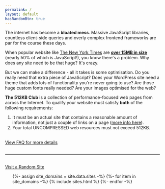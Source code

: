```yaml
---
permalink: /
layout: default
hasRandomBtn: true
---
```

The internet has become a <b>bloated mess</b>. Massive JavaScript libraries, countless client-side queries and overly complex frontend frameworks are par for the course these days.

When popular website like [The New York Times](https://www.nytimes.com/) are **[over 15MB in size](https://gtmetrix.com/reports/www.nytimes.com/Dz1IEZl0/)** (nearly 50% of which is JavaScript!), you know there's a problem. Why does any site need to be that huge? It's crazy.

But we can make a difference - all it takes is some optimisation. Do you really need that extra piece of JavaScript? Does your WordPress site need a theme that adds lots of functionality you're never going to use? Are those huge custom fonts really needed? Are your images optimised for the web?

**The 512KB Club** is a collection of performance-focused web pages from across the Internet. To qualify your website must satisfy **both** of the following requirements:

1. It must be an actual site that contains a reasonable amount of information, not just a couple of links on a page ([more info here](/faq/#lightweight-notice)).
2. Your total UNCOMPRESSED web resources must not exceed 512KB.

<br>
<div class="centre">
  <a class="button" href="/faq">View FAQ for more details</a>
</div>

<br>
<hr>

<br>
<div class="divrandom centre">
  <a class="button random" href="#100" onclick="randomSite(); return false;">Visit a Random Site</a>
</div>

<ul class="sites">
    {%- assign site_domains = site.data.sites -%}
    {%- for item in site_domains -%}
        {% include sites.html %}
    {%- endfor -%}
</ul>
